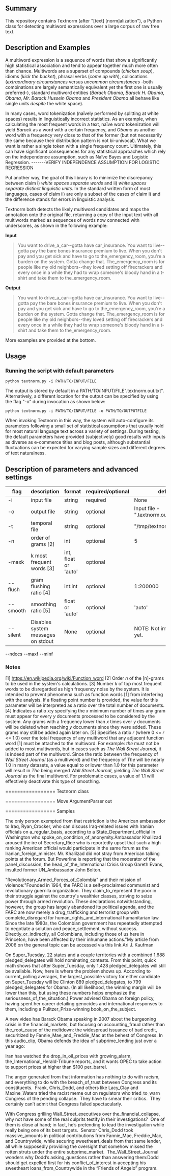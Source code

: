 

##	Summary
This repository contains Textnorm (after "[text] [norm]alization"), a Python class for detecting multiword expressions over a large corpus of raw free text.

##	Description and Examples
A multiword expression is a sequence of words that show a significantly high statistical association and tend to appear together much more often than chance. Multiwords are a superset of compounds (*chicken soup*), idioms (*kick the bucket*), phrasal verbs (*come up with*), collocations (*extraordinary circumstances* versus *uncommon circumstances* -both combinations are largely semantically equivalent yet the first one is usually preferred-), standard multiword entities (*Barack Obama*, *Barack H. Obama*, *Obama*, *Mr. Barack Hussein Obama* and *President Obama* all behave like single units *despite* the white space).

In many cases, word tokenization (naïvely performed by splitting at white spaces) results in linguistically incorrect statistics. As an example, when calculating the most frequent words in a text, naïve word tokenization will yield *Barack* as a word with a certain frequency, and *Obama* as another word with a frequency very close to that of the former (but not necessarily the same because their distribution pattern is not bi-univocal). What we want is rather a single token with a single frequency count. Ultimately, this can have significant consequences for any statistical approaches which rely on the independence assumption, such as Naïve Bayes and Logistic Regression.
-------VERIFY INDEPENDENCE ASSUMPTION FOR LOGISTIC REGRESSION

Put another way, the goal of this library is to minimize the discrepancy between claim i) *white spaces separate words* and ii) *white spaces separate distinct linguistic units*. In the standard written form of most languages, cases of claim ii) are only a subset of the cases of claim i) and the difference stands for errors in linguistic analysis.

Textnorm both detects the likely multiword candidates and maps the annotation onto the original file, returning a copy of the input text with all multiwords marked as sequences of words now connected with underscores, as shown in the following example:

__Input__

> You want to drive_a_car--gotta have car_insurance.  You want to live--gotta pay the bare bones insurance premium to live.  When you don't pay and you get sick and have to go to the_emergency_room, you're a burden on the system.  Gotta change that.  The_emergency_room is for people like my old neighbors--they loved setting off firecrackers and every once in a while they had to wrap someone's bloody hand in a t-shirt and take them to the_emergency_room.

__Output__

> You want to drive_a_car--gotta have car_insurance.  You want to live--gotta pay the bare bones insurance premium to live.  When you don't pay and you get sick and have to go to the_emergency_room, you're a burden on the system.  Gotta change that.  The_emergency_room is for people like my old neighbors--they loved setting off firecrackers and every once in a while they had to wrap someone's bloody hand in a t-shirt and take them to the_emergency_room.

More examples are provided at the bottom.


##	Usage

### Running the script with default parameters

	python textnorm.py -i PATH/TO/INPUT/FILE

The output is stored by default in a PATH/TO/INPUT/FILE".textnorm.out.txt". Alternatively, a different location for the output can be specified by using the flag "-o" during invocation as shown below:

	python textnorm.py -i PATH/TO/INPUT/FILE -o PATH/TO/OUTPUTFILE

When invoking Textnorm in this way, the system will auto-configure its parameters following a small set of statistical assumptions that usually hold for most natural language text across a variety of settings. During testing, the default parameters have provided (subjectively) good results with inputs as diverse as e-commerce titles and blog posts, although substantial fluctuations can be expected for varying sample sizes and different degrees of text naturalness.


## Description of parameters and advanced settings

flag | description | format | required/optional | default
--- | --- | --- | --- | ---
-i | input file | string | required | None
-o | output file | string | optional | Input file + ".textnorm.out.txt"
-t | temporal file | string | optional | "/tmp/textnorm.main.temp"
-n | order of grams [2] | int | optional | 5
-maxk | k most frequent words [3] | int, float or 'auto' | optional
--flush | gram flushing ratio [4] | int:int | optional | 1:200000
--smooth | smoothing ratio [5] | float or 'auto' | optional | 'auto'
--silent | Disables system messages on stdout | None | optional | NOTE: Not implemented yet. | false

--ndocs
--maxf
--minf

###	Notes

[1] https://en.wikipedia.org/wiki/Function_word
[2] Order *n* of the [n]-grams to be used in the system's calculations.
[3] Number *k* of top most frequent words to be disregarded as high frequency noise by the system. It is intended to prevent phenomena such as function words [1] from interfering with the analysis. If a floating point number is provided, the value for this parameter will be interpreted as a ratio over the total number of documents.
[4] Indicates a ratio x:y specifying the *x* minimum number of times any gram must appear for every *y* documents processed to be considered by the system. Any grams with a frequency lower than *x* times over *y* documents will be deleted when reaching *y* documents since they were added. These grams may still be added again later on.
[5] Specifies a ratio *r* (where 0 <= *r* <= 1.0) over the total frequency of any multiword that any adjacent function word [1] must be attached to the multiword. For example: *the* must not be added to most multiwords, but in cases such as *The Wall Street Journal*, it is indeed part of the multiword. Since the ratio between the frequency of *Wall Street Journal* (as a multiword) and the frequency of *The* will be nearly 1.0 in many datasets, a value equal to or lower than 1.0 for this parameter will result in *The* being merged *Wall Street Journal*, yielding *The Wall Street Journal* as the final multiword. For problematic cases, a value of 1.1 will effectively deactivate this type of smoothing.



================= Textnorm class

================= Move ArgumentParser out

================= Samples

The only person exempted from that restriction is the American ambassador to Iraq, Ryan_Crocker, who can discuss Iraq-related issues with Iranian officials on a_regular_basis, according to a State_Department_official in Washington who spoke_on_condition_of_anonymity.Ambassador Khalilzad aroused the ire of Secretary_Rice who is reportedly upset that such a high ranking American official would participate in the same forum as the Iranian_foreign_minister. Mr. Khalilzad did not stray from American talking points at the forum. But Powerline is reporting that the moderator of the panel_discussion, the head_of_the_International Crisis Group Gareth Evans, insulted former UN_Ambassador John Bolton.

"Revolutionary_Armed_Forces_of_Colombia" and their mission of violence:"Founded in 1964, the FARC is a self-proclaimed communist and revolutionary guerrilla organization. They claim_to_represent the poor in their struggle against the country's wealthier classes, striving to seize power through armed revolution. These declarations notwithstanding, however, the group has largely abandoned its political agenda, and the FARC are now merely a drug_trafficking and terrorist group with complete_disregard for human_rights_and_international humanitarian law. Since the late 1980s, the Colombian government has repeatedly attempted to negotiate a solution and peace_settlement, without success. Directly_or_indirectly, all Colombians, including those of us here in Princeton, have been affected by their inhumane actions."My article from 2006 on the general topic can be accessed via this link.Ari J. Kaufman

On Super_Tuesday, 22 states and a couple territories with a combined 1,688 pledged_delegates will hold nominating_contests. From this point, quick math shows that after Super_Tuesday, only 1,428 pledged_delegates will still be available. Now, here is where the problem shows up. According to current_polling averages, the largest_possible victory for either candidate on Super_Tuesday will be Clinton 889 pledged_delegates, to 799 pledged_delegates for Obama. (In all likelihood, the winning margin will be lower than this, but using these numbers helps emphasize the seriousness_of_the_situation.)
Power advised Obama on foreign policy, having spent her career detailing genocides and international responses to them, including a Pulitzer_Prize-winning book_on_the_subject.

A new video has Barack Obama speaking in 2007 about the burgeoning crisis in the financial_markets, but focusing on accounting_fraud rather than the_root_cause of the meltdown: the widespread issuance of bad credit, securitized by Fannie_Mae_and_Freddie_Mac at the behest of Congress.  In this audio_clip, Obama defends the idea of subprime_lending just over a year ago:

Iran has watched the drop_in_oil_prices with growing_alarm, the_International_Herald-Tribune reports, and it wants OPEC to take action to support prices at higher than $100 per_barrel. 

The anger generated from that information has nothing to do with racism, and everything to do with the breach_of_trust between Congress and its constituents.  Frank, Chris_Dodd, and others like Lacy_Clay and Maxine_Waters tried the racist meme out on regulators who tried_to_warn Congress of the pending collapse.  They have to smear their critics.  They certainly can’t admit that Congress failed spectacularly.

With Congress grilling Wall_Street_executives over the_financial_collapse, why not have some of the real culprits testify in their investigations?  One of them is close at hand; in fact, he’s pretending to lead the investigation while really being one of its best targets.  Senator Chris_Dodd took massive_amounts in political contributions from Fannie_Mae, Freddie_Mac, and Countrywide, while securing sweetheart_deals from that same lender, all while supposedly providing the oversight that somehow missed the rotten struts under the entire subprime_market.  The_Wall_Street_Journal wonders why Dodd’s asking_questions rather than answering them:Dodd should get expelled first for his conflict_of_interest in accepting his sweetheart loans_from_Countrywide in the “Friends of Angelo” program. 